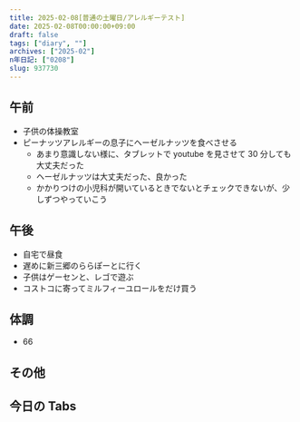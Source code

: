 ```yaml
---
title: 2025-02-08[普通の土曜日/アレルギーテスト]
date: 2025-02-08T00:00:00+09:00
draft: false
tags: ["diary", ""]
archives: ["2025-02"]
n年日記: ["0208"]
slug: 937730
---
```


## 午前

- 子供の体操教室
- ピーナッツアレルギーの息子にヘーゼルナッツを食べさせる
  - あまり意識しない様に、タブレットで youtube を見させて 30 分しても大丈夫だった
  - ヘーゼルナッツは大丈夫だった、良かった
  - かかりつけの小児科が開いているときでないとチェックできないが、少しずつやっていこう

## 午後

- 自宅で昼食
- 遅めに新三郷のららぽーとに行く
- 子供はゲーセンと、レゴで遊ぶ
- コストコに寄ってミルフィーユロールをだけ買う

## 体調

- 66

## その他

## 今日の Tabs
